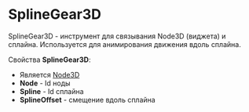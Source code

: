 # SplineGear3D

SplineGear3D - инструмент для связывания Node3D (виджета) и сплайна. Используется для анимирования движения вдоль сплайна.

Свойства **SplineGear3D**:

* Является [Node3D](../node_3d.md)
* **Node** - Id ноды
* **Spline** - Id сплайна
* **SplineOffset** - смещение вдоль сплайна
